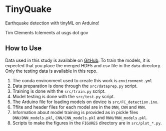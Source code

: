 # TinyQuake

Earthquake detection with tinyML on Arduino! 

Tim Clements
tclements at usgs dot gov

## How to Use 

Data used in this study is available on [GitHub](https://github.com/smousavi05/STEAD). To train the models, it is expected that you place the merged HDF5 and csv file in the `data` directory. Only the testing data is available in this repo. 

1. The conda environment used to create this work is `environment.yml`
2. Data preparation is done through the `src/dataprep.py` script. 
3. Training is done with the `src/train.py` script. 
4. Model testing is done with the `src/test.py` script. 
5. The Arduino file for loading models on device is `src/FC_detection.ino`. 
6. Tflite and header files for each model are in the `DNN`, `CNN` and `RNN`. 
7. Information about model training is provided as in pickle files `DNN/DNN_models.pkl`, `CNN/CNN_models.pkl` and `RNN/RNN_models.pkl`. 
8. Scripts to make the figures in the `FIGURES` directory are in `src/plot_*.py`. 